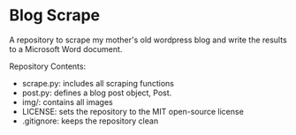 # Blog Scrape
A repository to scrape my mother's old wordpress blog and write the results to a Microsoft Word document.

Repository Contents:

* scrape.py: includes all scraping functions
* post.py: defines a blog post object, Post.
* img/: contains all images
* LICENSE: sets the repository to the MIT open-source license
* .gitignore: keeps the repository clean
